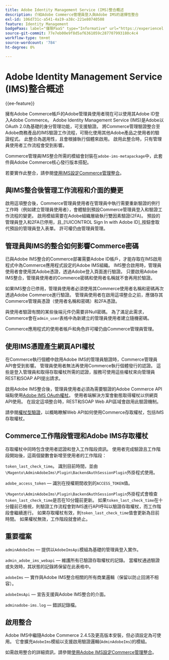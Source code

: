 ```yaml
---
title: Adobe Identity Management Service (IMS)整合概述
description: 介紹Adobe Commerce管理員登入與Adobe IMS的選擇性整合
exl-id: 106d731c-a541-4a19-a38c-221e80740508
feature: Identity Management
badgePaas: label="僅限PaaS" type="Informative" url="https://experienceleague.adobe.com/en/docs/commerce/user-guides/product-solutions" tooltip="僅適用於雲端專案(Adobe管理的PaaS基礎結構)和內部部署專案的Adobe Commerce 。"
source-git-commit: 77e7eb00e9f8d5af6361059c287707993180c4c4
workflow-type: tm+mt
source-wordcount: '784'
ht-degree: 0%

---
```


# Adobe Identity Management Service (IMS)整合概述

{{ee-feature}}

擁有Adobe Commerce帳戶的Adobe管理員使用者現在可以使用其Adobe ID登入Adobe Commerce。 Adobe Identity Management Service (IMS)是Adobe以OAuth 2.0為基礎的身分管理功能，可支援驗證。 將Commerce管理驗證整合至Adobe商務產品的IMS驗證工作流程，可簡化使用其他Adobe產品之使用者的驗證程式。 此整合為選用性，且會根據執行個體來啟用。 啟用此整合時，只有管理員使用者工作流程會受到影響。 

Commerce管理員IMS整合所需的模組會封裝在`adobe-ims-metapackage`中，此套件與Adobe Commerce核心發行版本搭配。

若要實作此整合，請參閱[使用IMS設定Commerce管理整合](./adobe-ims-config.md)。

## 與IMS整合後管理工作流程和介面的變更

啟用這項整合後，Commerce管理員使用者在管理員中執行需要重新驗證的例行工作時（例如建立管理員使用者），會體驗到預設Commerce管理員登入和驗證工作流程的變更。 啟用模組需要在Adobe組織層級執行雙因素驗證(2FA)。 預設的管理員登入和2FA已停用，且&#x200B;_[!UICONTROL Sign In with Adobe ID]_按鈕會取代預設的管理員登入表單。 許可權仍由管理員管理。

## 管理員與IMS的整合如何影響Commerce密碼

已與Adobe IMS整合的Commerce部署需要Adobe ID帳戶，才能存取在IMS啟用程式中為Commerce應用程式設定的Adobe IMS組織。  IMS整合啟用時，管理員使用者會使用其Adobe憑證，透過Adobe登入頁面進行驗證。 只要啟用Adobe IMS整合，管理員使用者的Commerce密碼和使用者名稱就不會再用於驗證。

如果IMS整合已停用，管理員使用者必須使用其Commerce使用者名稱和密碼再次透過Adobe Commerce進行驗證。 管理員使用者在啟用這項整合之前，應儲存其Commerce管理員憑證（使用者名稱和密碼）和2FA憑證。

與使用者驗證有關的某些後端元件仍需要非Null密碼。 為了滿足此需求，Commerce會在`admin_user`表格中為新建立的管理員使用者建立隨機密碼。

Commerce應用程式的使用者帳戶和角色許可權仍由Commerce管理員管理。


## 使用IMS憑證產生網頁API權杖

在Commerce執行個體中啟用Adobe IMS的管理員驗證時，Commerce管理員API會受到影響。 管理員使用者無法再使用Commerce執行個體發行的認證。 這些是登入管理員和取得存取權杖所需的認證，服務可使用這些權杖來向管理員REST和SOAP API提出請求。

啟用Adobe IMS整合後，管理員使用者必須為需要驗證的Adobe Commerce API端點使用[Adobe IMS OAuth權杖](https://developer.adobe.com/developer-console/docs/guides/authentication/OAuthIntegration/)。 使用者端解決方案會動態取得權杖以供網頁API使用。 在設定這項整合時，REST和SOAP Web API區域會啟用此驗證機制。

請參閱[權杖型驗證](https://developer.adobe.com/commerce/webapi/get-started/authentication/gs-authentication-token/)，以概略瞭解Web API如何使用Commerce存取權杖，包括IMS存取權杖。

## Commerce工作階段管理和Adobe IMS存取權杖

存取權杖中同時包含使用者認證和登入工作階段資訊。 使用者完成驗證且工作階段開始後，這兩個變數會新增至使用者的工作階段：

`token_last_check_time`。 識別目前時間，並由`\Magento\AdminAdobeIms\Plugin\BackendAuthSessionPlugin`外掛程式使用。

`adobe_access_token` — 識別在授權期間收到的`ACCESS_TOKEN`值。

`\Magento\AdminAdobeIms\Plugin\BackendAuthSessionPlugin`外掛程式會檢查`token_last_check_time`是否在10分鐘前更新。 如果`token_last_check_time`在十分鐘前已檢視，則驗證工作流程會對IMS進行API呼叫以驗證存取權杖，而工作階段會繼續進行。 如果存取權杖有效，則`token_last_check_time`值會更新為目前時間。 如果權杖無效，工作階段就會終止。

## 重要檔案

`adminAdobeIms` — 提供以`AdobeImsApi`模組為基礎的管理員登入實作。

`admin_adobe_ims_webapi` — 維護所有已驗證存取權杖的記錄。 當權杖通過驗證或失效時，其狀態的記錄將保留在此表格中。

`adobeIms` — 實作與Adobe IMS整合相關的所有商業邏輯（保留以防止回溯不相容）。

`adobeImsApi` — 宣告支援與Adobe IMS整合的介面。

`adminadobe-ims.log` — 錯誤記錄檔。

## 啟用整合

Adobe IMS中繼隨Adobe Commerce 2.4.5及更高版本安裝，但必須設定為可使用。 它會擴充`AdobeIms`模組以支援啟用驗證邏輯(`AdminAdobeIms`)的模組。

如需啟用整合的詳細資訊，請參閱[使用Adobe IMS設定Commerce管理整合](./adobe-ims-config.md)。
